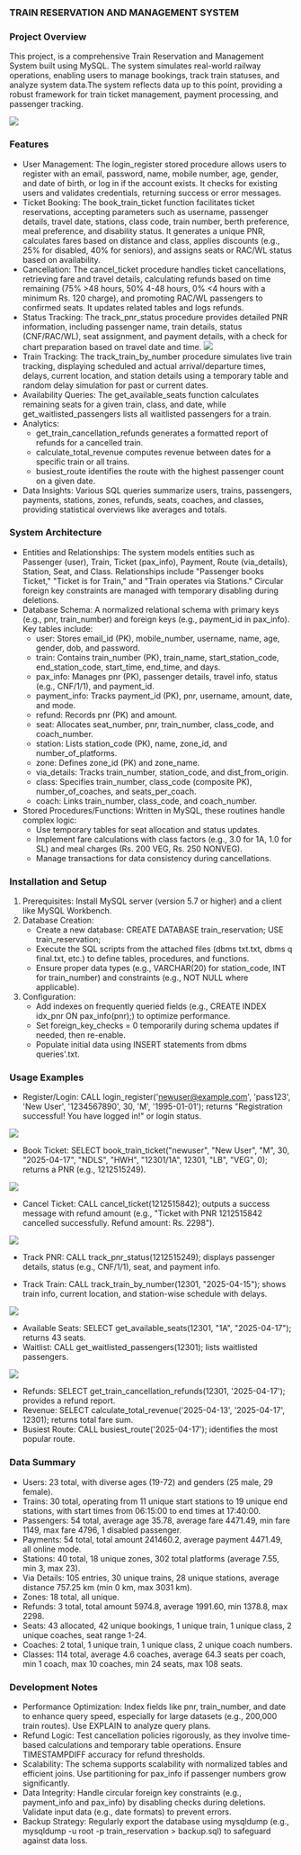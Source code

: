 ### TRAIN RESERVATION AND MANAGEMENT SYSTEM



### Project Overview
This project, is a comprehensive Train Reservation and Management System built using MySQL. The system simulates real-world railway operations, enabling users to manage bookings, track train statuses, and analyze system data.The system reflects data up to this point, providing a robust framework for train ticket management, payment processing, and passenger tracking.

![](dbms_er.png)
### Features
- User Management: The login_register stored procedure allows users to register with an email, password, name, mobile number, age, gender, and date of birth, or log in if the account exists. It checks for existing users and validates credentials, returning success or error messages.
- Ticket Booking: The book_train_ticket function facilitates ticket reservations, accepting parameters such as username, passenger details, travel date, stations, class code, train number, berth preference, meal preference, and disability status. It generates a unique PNR, calculates fares based on distance and class, applies discounts (e.g., 25% for disabled, 40% for seniors), and assigns seats or RAC/WL status based on availability.
- Cancellation: The cancel_ticket procedure handles ticket cancellations, retrieving fare and travel details, calculating refunds based on time remaining (75% >48 hours, 50% 4-48 hours, 0% <4 hours with a minimum Rs. 120 charge), and promoting RAC/WL passengers to confirmed seats. It updates related tables and logs refunds.
- Status Tracking: The track_pnr_status procedure provides detailed PNR information, including passenger name, train details, status (CNF/RAC/WL), seat assignment, and payment details, with a check for chart preparation based on travel date and time.
  ![](rac_wl.jpg)
- Train Tracking: The track_train_by_number procedure simulates live train tracking, displaying scheduled and actual arrival/departure times, delays, current location, and station details using a temporary table and random delay simulation for past or current dates.
- Availability Queries: The get_available_seats function calculates remaining seats for a given train, class, and date, while get_waitlisted_passengers lists all waitlisted passengers for a train.
- Analytics:
  - get_train_cancellation_refunds generates a formatted report of refunds for a cancelled train.
  - calculate_total_revenue computes revenue between dates for a specific train or all trains.
  - busiest_route identifies the route with the highest passenger count on a given date.
- Data Insights: Various SQL queries summarize users, trains, passengers, payments, stations, zones, refunds, seats, coaches, and classes, providing statistical overviews like averages and totals.

### System Architecture
- Entities and Relationships: The system models entities such as Passenger (user), Train, Ticket (pax_info), Payment, Route (via_details), Station, Seat, and Class. Relationships include "Passenger books Ticket," "Ticket is for Train," and "Train operates via Stations." Circular foreign key constraints are managed with temporary disabling during deletions.
- Database Schema: A normalized relational schema with primary keys (e.g., pnr, train_number) and foreign keys (e.g., payment_id in pax_info). Key tables include:
  - user: Stores email_id (PK), mobile_number, username, name, age, gender, dob, and password.
  - train: Contains train_number (PK), train_name, start_station_code, end_station_code, start_time, end_time, and days.
  - pax_info: Manages pnr (PK), passenger details, travel info, status (e.g., CNF/1/1), and payment_id.
  - payment_info: Tracks payment_id (PK), pnr, username, amount, date, and mode.
  - refund: Records pnr (PK) and amount.
  - seat: Allocates seat_number, pnr, train_number, class_code, and coach_number.
  - station: Lists station_code (PK), name, zone_id, and number_of_platforms.
  - zone: Defines zone_id (PK) and zone_name.
  - via_details: Tracks train_number, station_code, and dist_from_origin.
  - class: Specifies train_number, class_code (composite PK), number_of_coaches, and seats_per_coach.
  - coach: Links train_number, class_code, and coach_number.
- Stored Procedures/Functions: Written in MySQL, these routines handle complex logic:
  - Use temporary tables for seat allocation and status updates.
  - Implement fare calculations with class factors (e.g., 3.0 for 1A, 1.0 for SL) and meal charges (Rs. 200 VEG, Rs. 250 NONVEG).
  - Manage transactions for data consistency during cancellations.

### Installation and Setup
1. Prerequisites: Install MySQL server (version 5.7 or higher) and a client like MySQL Workbench.
2. Database Creation:
   - Create a new database: CREATE DATABASE train_reservation; USE train_reservation;
   - Execute the SQL scripts from the attached files (dbms txt.txt, dbms q final.txt, etc.) to define tables, procedures, and functions.
   - Ensure proper data types (e.g., VARCHAR(20) for station_code, INT for train_number) and constraints (e.g., NOT NULL where applicable).
3. Configuration:
   - Add indexes on frequently queried fields (e.g., CREATE INDEX idx_pnr ON pax_info(pnr);) to optimize performance.
   - Set foreign_key_checks = 0 temporarily during schema updates if needed, then re-enable.
   - Populate initial data using INSERT statements from dbms queries'.txt.

### Usage Examples
- Register/Login: CALL login_register('newuser@example.com', 'pass123', 'New User', '1234567890', 30, 'M', '1995-01-01'); returns "Registration successful! You have logged in!" or login status.

![](login_register.jpg)

- Book Ticket: SELECT book_train_ticket("newuser", "New User", "M", 30, "2025-04-17", "NDLS", "HWH", "12301/1A", 12301, "LB", "VEG", 0); returns a PNR (e.g., 1212515249).

![](book_train_ticket.jpg)

- Cancel Ticket: CALL cancel_ticket(1212515842); outputs a success message with refund amount (e.g., "Ticket with PNR 1212515842 cancelled successfully. Refund amount: Rs. 2298").

![](cancel_ticket.jpg)

- Track PNR: CALL track_pnr_status(1212515249); displays passenger details, status (e.g., CNF/1/1), seat, and payment info.

- Track Train: CALL track_train_by_number(12301, "2025-04-15"); shows train info, current location, and station-wise schedule with delays.

![](track_train_by_number.jpg)

- Available Seats: SELECT get_available_seats(12301, "1A", "2025-04-17"); returns 43 seats.
- Waitlist: CALL get_waitlisted_passengers(12301); lists waitlisted passengers.

![](avail_seats.jpg)

- Refunds: SELECT get_train_cancellation_refunds(12301, '2025-04-17'); provides a refund report.
- Revenue: SELECT calculate_total_revenue('2025-04-13', '2025-04-17', 12301); returns total fare sum.
- Busiest Route: CALL busiest_route('2025-04-17'); identifies the most popular route.

### Data Summary
- Users: 23 total, with diverse ages (19-72) and genders (25 male, 29 female).
- Trains: 30 total, operating from 11 unique start stations to 19 unique end stations, with start times from 06:15:00 to end times at 17:40:00.
- Passengers: 54 total, average age 35.78, average fare 4471.49, min fare 1149, max fare 4796, 1 disabled passenger.
- Payments: 54 total, total amount 241460.2, average payment 4471.49, all online mode.
- Stations: 40 total, 18 unique zones, 302 total platforms (average 7.55, min 3, max 23).
- Via Details: 105 entries, 30 unique trains, 28 unique stations, average distance 757.25 km (min 0 km, max 3031 km).
- Zones: 18 total, all unique.
- Refunds: 3 total, total amount 5974.8, average 1991.60, min 1378.8, max 2298.
- Seats: 43 allocated, 42 unique bookings, 1 unique train, 1 unique class, 2 unique coaches, seat range 1-24.
- Coaches: 2 total, 1 unique train, 1 unique class, 2 unique coach numbers.
- Classes: 114 total, average 4.6 coaches, average 64.3 seats per coach, min 1 coach, max 10 coaches, min 24 seats, max 108 seats.

### Development Notes
- Performance Optimization: Index fields like pnr, train_number, and date to enhance query speed, especially for large datasets (e.g., 200,000 train routes). Use EXPLAIN to analyze query plans.
- Refund Logic: Test cancellation policies rigorously, as they involve time-based calculations and temporary table operations. Ensure TIMESTAMPDIFF accuracy for refund thresholds.
- Scalability: The schema supports scalability with normalized tables and efficient joins. Use partitioning for pax_info if passenger numbers grow significantly.
- Data Integrity: Handle circular foreign key constraints (e.g., payment_info and pax_info) by disabling checks during deletions. Validate input data (e.g., date formats) to prevent errors.
- Backup Strategy: Regularly export the database using mysqldump (e.g., mysqldump -u root -p train_reservation > backup.sql) to safeguard against data loss.

